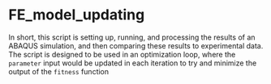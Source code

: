 # FE_model_updating
 In short, this script is setting up, running, and processing the results of an ABAQUS simulation, and then comparing these results to experimental data. The script is designed to be used in an optimization loop, where the `parameter` input would be updated in each iteration to try and minimize the output of the `fitness` function 
